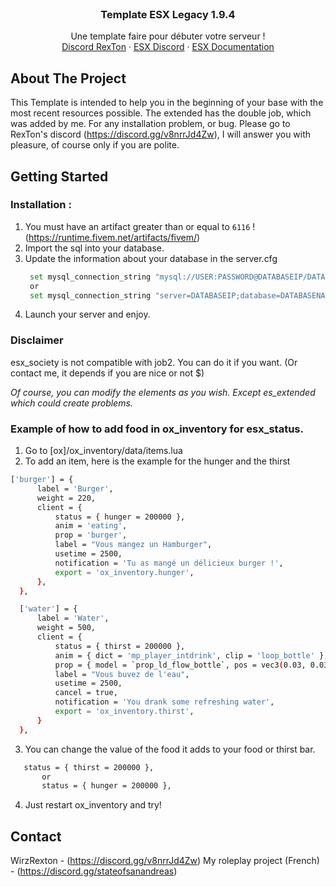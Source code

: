 <br />
<div align="center">
  <a href="https://github.com/WirzRexTon/Base-Template"> </a>
  <h3 align="center">Template ESX Legacy 1.9.4</h3>

  <p align="center">
    Une template faire pour débuter votre serveur !
    <br />
    <a href="https://discord.gg/v8nrrJd4Zw">Discord RexTon</a>
    ·
    <a href="https://discord.com/invite/RPX2GssV6r">ESX Discord</a>
    ·
    <a href="https://documentation.esx-framework.org/">ESX Documentation</a>
  </p>
</div>

## About The Project

This Template is intended to help you in the beginning of your base with the most recent resources possible. The extended has the double job, which was added by me. 
For any installation problem, or bug. Please go to RexTon's discord (https://discord.gg/v8nrrJd4Zw), I will answer you with pleasure, of course only if you are polite. 

## Getting Started

### Installation : 

1. You must have an artifact greater than or equal to `6116` ! (https://runtime.fivem.net/artifacts/fivem/)
2. Import the sql into your database. 
3. Update the information about your database in the server.cfg
   ```sh
    set mysql_connection_string "mysql://USER:PASSWORD@DATABASEIP/DATABASENAME?waitForConnections=true&charset=utf8mb4"
    or 
    set mysql_connection_string "server=DATABASEIP;database=DATABASENAME;userid=USER;password=PASSWORD"
   ```
4. Launch your server and enjoy. 

### Disclaimer

esx_society is not compatible with job2. You can do it if you want. (Or contact me, it depends if you are nice or not $) 

_Of course, you can modify the elements as you wish. Except es_extended which could create problems._

### Example of how to add food in ox_inventory for esx_status. 

1. Go to [ox]/ox_inventory/data/items.lua
2. To add an item, here is the example for the hunger and the thirst
  ```sh
  ['burger'] = {
		label = 'Burger',
		weight = 220,
		client = {
			status = { hunger = 200000 },
			anim = 'eating',
			prop = 'burger',
			label = "Vous mangez un Hamburger",
			usetime = 2500,
			notification = 'Tu as mangé un délicieux burger !',
			export = 'ox_inventory.hunger',
		},
	},

	['water'] = {
		label = 'Water',
		weight = 500,
		client = {
			status = { thirst = 200000 },
			anim = { dict = 'mp_player_intdrink', clip = 'loop_bottle' },
			prop = { model = `prop_ld_flow_bottle`, pos = vec3(0.03, 0.03, 0.02), rot = vec3(0.0, 0.0, -1.5) },
			label = "Vous buvez de l'eau",
			usetime = 2500,
			cancel = true,
			notification = 'You drank some refreshing water',
			export = 'ox_inventory.thirst',
		}
	},
  ```
3. You can change the value of the food it adds to your food or thirst bar. 
 ```sh 
  	status = { thirst = 200000 },
        or 
        status = { hunger = 200000 },
 ```
4. Just restart ox_inventory and try! 


## Contact

WirzRexton - (https://discord.gg/v8nrrJd4Zw) 
My roleplay project (French) - (https://discord.gg/stateofsanandreas)
